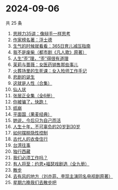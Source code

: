 # 2024-09-06

共 25 条

<!-- BEGIN WEREAD -->
<!-- 最后更新时间 2024-09-06 05:01:33 +0800 -->
1. [思辨力35讲：像辩手一样思考](https://weread.qq.com/web/bookDetail/cf132e10813ab92e9g018088)
1. [作家榜名著：浮士德](https://weread.qq.com/web/bookDetail/cb1324f0813ab7bf5g016544)
1. [生气的时候就看看：365日育儿减压指南](https://weread.qq.com/web/bookDetail/fe532360813ab928bg015847)
1. [我不是废柴（都市剧《凡人歌》原著）](https://weread.qq.com/web/bookDetail/47e32340813ab86b5g0149a7)
1. [人生“歪”理，“歪”得很有道理](https://weread.qq.com/web/bookDetail/1d432b90813ab92d8g016364)
1. [茉莉与蔷薇：女医药销售那些事儿](https://weread.qq.com/web/bookDetail/15732360813ab927dg01107f)
1. [火葬场里的生死课：女入殓师工作手记](https://weread.qq.com/web/bookDetail/efe32430813ab927dg013f4f)
1. [悲剧的诞生](https://weread.qq.com/web/bookDetail/3d532450813ab8ef1g01711b)
1. [这就是人性（合集）](https://weread.qq.com/web/bookDetail/2be32db0813ab92b5g011979)
1. [仙人状](https://weread.qq.com/web/bookDetail/78b32010813ab921dg019915)
1. [张居正全集（全6册）](https://weread.qq.com/web/bookDetail/3a8321c0813ab7839g011bd5)
1. [你被骗了，快跑！](https://weread.qq.com/web/bookDetail/d3e320b0813ab926bg0166ea)
1. [纸崩](https://weread.qq.com/web/bookDetail/702325d071fcff2f7023dee)
1. [平面国（果麦经典）](https://weread.qq.com/web/bookDetail/215328407200f6f9215a612)
1. [她说，今后只为自己而活](https://weread.qq.com/web/bookDetail/fe4325a0813ab91eag019a1a)
1. [人生十年，不可辜负的20岁到30岁](https://weread.qq.com/web/bookDetail/23132c00813ab7af8g015e43)
1. [如何摆脱隐性控制](https://weread.qq.com/web/bookDetail/5ae32f80813ab9135g018f7a)
1. [古代人的衣食住行](https://weread.qq.com/web/bookDetail/6ba32080813ab8b82g014a38)
1. [台湾往事](https://weread.qq.com/web/bookDetail/45f320105e1d1045fbdb873)
1. [独行西藏](https://weread.qq.com/web/bookDetail/6e4325f0813ab91e2g01493e)
1. [我们必须工作吗？](https://weread.qq.com/web/bookDetail/e3932d20813ab8ed8g018149)
1. [有人将至：约恩•福瑟戏剧选（全九册）](https://weread.qq.com/web/bookDetail/b4732ca0813ab8f5bg013f74)
1. [散步](https://weread.qq.com/web/bookDetail/904323b0813ab91ffg017af6)
1. [去有风的地方（刘亦菲、李现主演同名电视剧原著）](https://weread.qq.com/web/bookDetail/da732a00813ab9224g013f68)
1. [星期六晚我们去散步吧](https://weread.qq.com/web/bookDetail/d59326c0813ab7bbdg017221)
<!-- END WEREAD -->